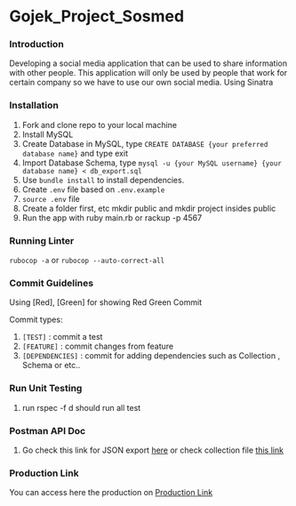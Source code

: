 # Gojek_Project_Sosmed

### Introduction

Developing a social media application that can be used to share information with other people. This application will only be used by people that work for certain company so we have to use our own social media. Using Sinatra

### Installation

1. Fork and clone repo to your local machine
2. Install MySQL 
3. Create Database in MySQL, type `CREATE DATABASE {your preferred database name}` and type exit
4. Import Database Schema, type `mysql -u {your MySQL username} {your database name} < db_export.sql`
5. Use `bundle install` to install dependencies.
6. Create `.env` file based on `.env.example`
7. `source .env` file
8. Create a folder first, etc mkdir public and mkdir project insides public
9. Run the app with ruby main.rb or rackup -p 4567

### Running Linter

`rubocop -a` or `rubocop --auto-correct-all`

### Commit Guidelines

Using [Red], [Green] for showing Red Green Commit 

Commit types: 
1. `[TEST]` : commit a test
2. `[FEATURE]` : commit changes from feature 
3. `[DEPENDENCIES]` : commit for adding dependencies such as Collection , Schema or etc..

### Run Unit Testing
1. run rspec -f d should run all test

### Postman API Doc
1. Go check this link for JSON export [here](https://www.postman.com/collections/1ff4ca59a4ae3bed6acc) or check collection file [this link](https://github.com/jordankusuma/project_sosmed/blob/main/project_sosmed.postman_collection.json)

### Production Link
You can access here the production on [Production Link](http://34.131.29.50:4567/api/v1)

